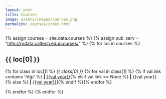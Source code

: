 ```yaml
---
layout: post
title: Courses
image: assets/images/courses.png
permalink: courses/index.html
---
```


{% assign courses = site.data.courses %}
{% assign pub_serv = "http://rpdata.caltech.edu/courses/" %}
{% for loc in courses %}
## {{ loc[0] }}
{% for class in loc[1] %}
*{{ class[0] }}* {% for val in class[1] %} {% if val.link contains 'http' %} **\|** <a href="{{val.link}}" target="_blank"> {{val.year}}</a>{% elsif val.link == None %} **\|** {{val.year}} {% else %} **\|** <a href="{{pub_serv}}{{val.link}}" target="_blank"> {{val.year}}</a>]{% endif %}{% endfor %}

{% endfor %}
{% endfor %}
